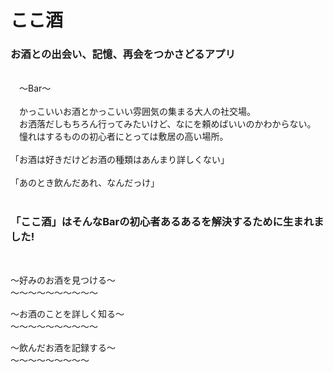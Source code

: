 # ここ酒 

### お酒との出会い、記憶、再会をつかさどるアプリ
 <br />
　〜Bar〜
 <br />
 <br />
　かっこいいお酒とかっこいい雰囲気の集まる大人の社交場。
 <br />
　お洒落だしもちろん行ってみたいけど、なにを頼めばいいのかわからない。
 <br />
　憧れはするものの初心者にとっては敷居の高い場所。
 <br />
 <br />
   「お酒は好きだけどお酒の種類はあんまり詳しくない」
 <br />
 <br />
   「あのとき飲んだあれ、なんだっけ」
 <br />
 <br />
 
### 「ここ酒」はそんなBarの初心者あるあるを解決するために生まれました!
 <br />
 
〜好みのお酒を見つける〜
 <br />
〜〜〜〜〜〜〜〜〜〜
 <br />
 
〜お酒のことを詳しく知る〜
 <br />
〜〜〜〜〜〜〜〜〜〜
 <br />
 
〜飲んだお酒を記録する〜
  <br />
 〜〜〜〜〜〜〜〜〜
  <br />





